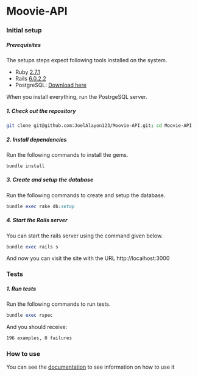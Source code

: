 # Moovie-API
### Initial setup
##### Prerequisites

The setups steps expect following tools installed on the system.

- Ruby [2.7.1](https://www.ruby-lang.org/en/news/2020/03/31/ruby-2-7-1-released/)
- Rails [6.0.2.2](https://rubygems.org/gems/rails/versions/6.0.2.2)
- PostgreSQL: [Download here](https://www.postgresql.org/download/)
    

When you install everything, run the PostrgeSQL server.

##### 1. Check out the repository

```bash
git clone git@github.com:JoelAlayon123/Moovie-API.git; cd Moovie-API
```
##### 2. Install dependencies

Run the following commands to install the gems.

```ruby
bundle install
```

##### 3. Create and setup the database

Run the following commands to create and setup the database.

```ruby
bundle exec rake db:setup
```

##### 4. Start the Rails server

You can start the rails server using the command given below.

```ruby
bundle exec rails s
```

And now you can visit the site with the URL http://localhost:3000

### Tests

##### 1. Run tests

Run the following commands to run tests.

```ruby
bundle exec rspec
```

And you should receive:

```bash
196 examples, 0 failures
```

### How to use

You can see the [documentation](https://github.com/Joelit0/Moovie-API/wiki) to see information on how to use it
